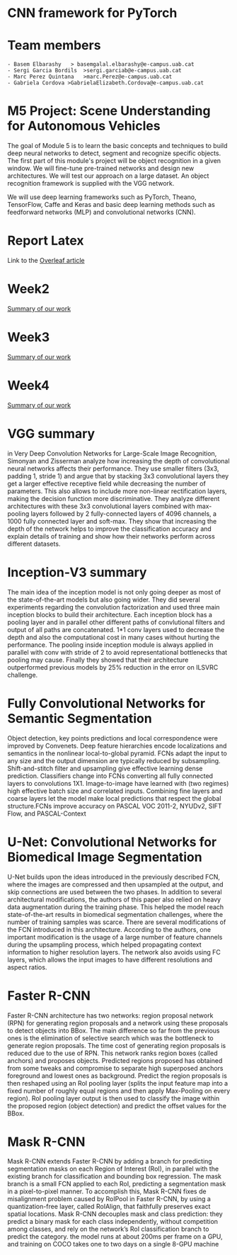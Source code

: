 # CNN framework for PyTorch
# Team members
    - Basem Elbarashy   > basemgalal.elbarashy@e-campus.uab.cat
    - Sergi Garcia Bordils  >sergi.garciab@e-campus.uab.cat
    - Marc Perez Quintana   >marc.Perez@e-campus.uab.cat
    - Gabriela Cordova >GabrielaElizabeth.Cordova@e-campus.uab.cat
# M5 Project: Scene Understanding for Autonomous Vehicles

The goal of Module 5 is to learn the basic concepts and techniques to build deep neural networks to detect, segment and recognize specific objects.
The first part of this module's project will be object recognition in a given window. We will fine-tune pre-trained networks and design new architectures. We will test our approach on a large dataset. An object recognition framework is supplied with the VGG network.

We will use deep learning frameworks such as PyTorch, Theano, TensorFlow, Caffe and Keras and basic deep learning methods such as feedforward networks (MLP) and convolutional networks (CNN). 

# Report Latex

Link to the [Overleaf article](https://www.overleaf.com/read/bsjpssmgbbsz)

# Week2
[Summary of our work](Week2.md)

# Week3
[Summary of our work](Week3.md)

# Week4
[Summary of our work](Week4.md)


# VGG summary
in Very Deep Convolution Networks for Large-Scale Image Recognition, Simonyan and Zisserman analyze how increasing the depth of convolutional neural networks affects their performance. They use smaller filters (3x3, padding 1, stride 1) and argue that by stacking 3x3 convolutional layers they get a larger effective receptive field while decreasing the number of parameters. This also allows to include more non-linear rectification layers, making the decision function more discriminative.
They analyze different architectures with these 3x3 convolutional layers combined with max-pooling layers followed by 2 fully-connected layers of 4096 channels, a 1000 fully connected layer and soft-max.
They show that increasing the depth of the network helps to improve the classification accuracy and explain details of training and show how their networks perform across different datasets. 

# Inception-V3 summary
The main idea of the inception model is not only going deeper as most of the state-of-the-art models but also going wider. They did several experiments regarding the convolution factorization and used three main inception blocks to build their architecture. Each inception block has a pooling layer and in parallel other different paths of convlutional filters and output of all paths are concatenated. 1*1 conv layers used to decrease the depth and also the computational cost in many cases without hurting the performance. The pooling inside inception module is always applied in parallel with conv with stride of 2 to avoid representational bottlenecks that pooling may cause. Finally they showed that their architecture outperformed previous models by 25% reduction in the error on ILSVRC challenge.

# Fully Convolutional Networks for Semantic Segmentation
Object detection, key points predictions and local correspondence were improved by Convenets. Deep feature hierarchies encode localizations and semantics in the nonlinear local-to-global pyramid.  FCNs adapt the input to any size and the output dimension are typically reduced by subsampling.  Shift-and-stitch filter and upsampling give effective learning dense prediction. Classifiers change into FCNs converting all fully connected layers to convolutions 1X1. Image-to-image have learned with (two regimes) high effective batch size and correlated inputs. Combining fine layers and coarse layers let the model make local predictions that respect the global structure.FCNs improve accuracy on PASCAL VOC 2011-2, NYUDv2, SIFT Flow, and PASCAL-Context

# U-Net: Convolutional Networks for Biomedical Image Segmentation
U-Net builds upon the ideas introduced in the previously described FCN, where the images are compressed and then upsampled at the output, and skip connections are used between the two phases. In addition to several architectural modifications, the authors of this paper also relied on heavy data augmentation during the training phase. This helped the model reach state-of-the-art results in biomedical segmentation challenges, where the number of training samples was scarce. There are several modifications of the FCN introduced in this architecture. According to the authors, one important modification is the usage of a large number of feature channels during the upsampling process, which helped propagating context information to higher resolution layers.  The network also avoids using FC layers, which allows the input images to have different resolutions and aspect ratios. 

# Faster R-CNN
Faster R-CNN architecture has two networks: region proposal network (RPN) for generating region proposals and a network using these proposals to detect objects into BBox. The main difference so far from the previous ones is the elimination of selective search which was the bottleneck to generate region proposals. The time cost of generating region proposals is reduced due to the use of RPN. This network ranks region boxes (called anchors) and proposes objects. Predicted regions proposed has obtained from some tweaks and compromise to separate high superposed anchors foreground and lowest ones as background. Predict the region proposals is then reshaped using an RoI pooling layer (splits the input feature map into a fixed number of roughly equal regions and then apply Max-Pooling on every region). RoI pooling layer output is then used to classify the image within the proposed region (object detection) and predict the offset values for the BBox.

# Mask R-CNN
Mask R-CNN extends Faster R-CNN by adding a branch for predicting segmentation masks on each Region of Interest (RoI), in parallel with the existing branch for classification and bounding box regression. The mask branch is a small FCN applied to each RoI, predicting a segmentation mask in a pixel-to-pixel manner. To accomplish this, Mask R-CNN fixes de misalignment problem caused by RoIPool in Faster R-CNN, by using a quantization-free layer, called RoIAlign, that faithfully preserves exact spatial locations. Mask R-CNN decouples mask and class prediction: they predict a binary mask for each class independently, without competition among classes, and rely on the network’s RoI classification branch to predict the category. the model runs at about 200ms per frame on a GPU, and training on COCO takes one to two days on a single 8-GPU machine


